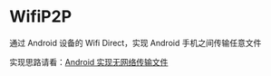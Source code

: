 # WifiP2P

通过 Android 设备的 Wifi Direct，实现 Android 手机之间传输任意文件

实现思路请看：[Android 实现无网络传输文件](https://juejin.cn/post/6844903565186596872)